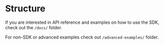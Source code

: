 # Structure
If you are interested in API reference and examples on how to use the SDK, check out the `/docs/` folder.

For non-SDK or advanced examples check out `/advanced-examples/` folder.
